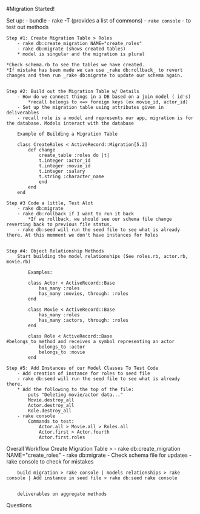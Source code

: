 #Migration Started!

Set up:
    - bundle
    - rake -T (provides a list of commons)
    - `rake console` - to test out methods


    Step #1: Create Migration Table > Roles
        - rake db:create_migration NAME="create_roles"
        - rake db:migrate (shows created tables)
        * model is singular and the migration is plural

    *Check schema.rb to see the tables we have created. 
    *If mistake has been made we can use _rake db:rollback_ to revert changes and then run _rake db:migrate to update our schema again. 


    Step #2: Build out the Migration Table w/ Details
        - How do we connect things in a DB based on a join model ( id's)
            *recall belongs to <=> foreign keys (ex movie_id, actor_id)
        - Set up the migration table using attributes given in deliverables
        - recall role is a model and represents our app, migration is for the database. Models interact with the database
```
    Example of Building a Migration Table

    class CreateRoles < ActiveRecord::Migration[5.2]
        def change
            create_table :roles do |t|
            t.integer :actor_id
            t.integer :movie_id
            t.integer :salary
            t.string :character_name
            end
        end
    end
```

    Step #3 Code a little, Test Alot
        - rake db:migrate
        - rake db:rollback if I want to run it back
            *If we rollback, we should see our schema file change reverting back to previous file status.
        - rake db:seed will run the seed file to see what is already there. At this momment we don't have instances for Roles


    Step #4: Object Relationship Methods
        Start building the model relationships (See roles.rb, actor.rb, movie.rb)
```
        Examples:

        class Actor < ActiveRecord::Base
            has_many :roles
            has_many :movies, through: :roles
        end

        class Movie < ActiveRecord::Base
            has_many :roles
            has_many :actors, through: :roles
        end

        class Role < ActiveRecord::Base
#belongs_to method and receives a symbol representing an actor 
            belongs_to :actor
            belongs_to :movie
        end
```

    Step #5: Add Instances of our Model Classes To Test Code
        - Add creation of instance for roles to seed file 
        - rake db:seed will run the seed file to see what is already there.
        * Add the following to the top of the file:
            puts "Deleting movie/actor data..."
            Movie.destroy_all
            Actor.destroy_all
            Role.destroy_all
        - rake console
            Commands to test:
                Actor.all > Movie.all > Roles.all
                Actor.first > Actor.fourth
                Actor.first.roles


Overall Workflow
    Create Migration Table > 
        - rake db:create_migration NAME="create_roles" 
        - rake db:migrate
        - Check schema file for updates 
        - rake console to check for mistakes

        build migration > rake console | models relationships > rake console | Add instance in seed file > rake db:seed rake console


        deliverables on aggregate methods 

Questions

<!-- **Remember!** This code challenge does not have tests. You cannot run `rspec` and you cannot run `learn`. You'll need to create your own sample instances so that you can try out your code on your own. Make sure your associations and methods work in the console before submitting -->